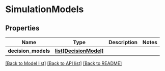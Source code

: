 # SimulationModels

## Properties
Name | Type | Description | Notes
------------ | ------------- | ------------- | -------------
**decision_models** | [**list[DecisionModel]**](DecisionModel.md) |  | 

[[Back to Model list]](../README.md#documentation-for-models) [[Back to API list]](../README.md#documentation-for-api-endpoints) [[Back to README]](../README.md)

